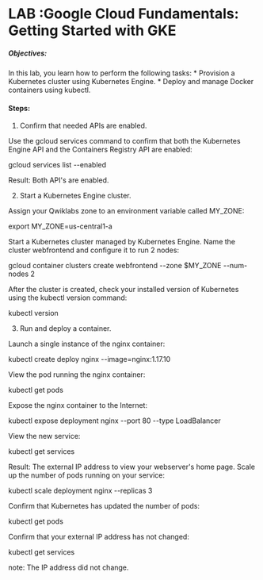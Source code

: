 <h1>LAB :Google Cloud Fundamentals: Getting Started with GKE</h1>

<h5>Objectives:</h5>
In this lab, you learn how to perform the following tasks:
* Provision a Kubernetes cluster using Kubernetes Engine.
* Deploy and manage Docker containers using kubectl.

<h4>Steps:</h4>

1. Confirm that needed APIs are enabled.

Use the gcloud services command to confirm that both the Kubernetes Engine API and the Containers Registry API are enabled:

gcloud services list --enabled

Result: Both API's are enabled.

2. Start a Kubernetes Engine cluster.

Assign your Qwiklabs zone to an environment variable called MY_ZONE:

export MY_ZONE=us-central1-a

Start a Kubernetes cluster managed by Kubernetes Engine. Name the cluster webfrontend and configure it to run 2 nodes:

gcloud container clusters create webfrontend --zone $MY_ZONE --num-nodes 2

After the cluster is created, check your installed version of Kubernetes using the kubectl version command:

kubectl version

3. Run and deploy a container.

Launch a single instance of the nginx container:

kubectl create deploy nginx --image=nginx:1.17.10

View the pod running the nginx container:

kubectl get pods

Expose the nginx container to the Internet:

kubectl expose deployment nginx --port 80 --type LoadBalancer

View the new service:

kubectl get services

Result: The external IP address to view your webserver's home page. Scale up the number of pods running on your service:

kubectl scale deployment nginx --replicas 3

Confirm that Kubernetes has updated the number of pods:

kubectl get pods

Confirm that your external IP address has not changed:

kubectl get services

note: The IP address did not change.
